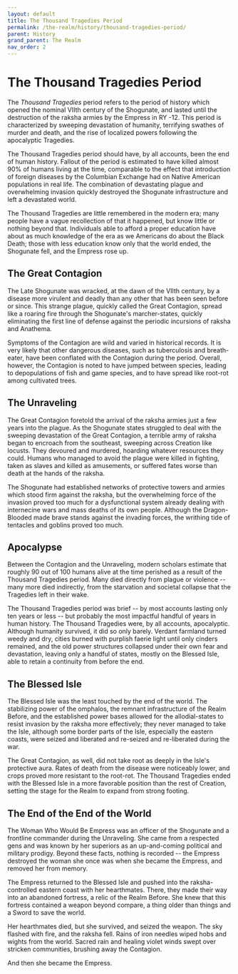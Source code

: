 ```yaml
---
layout: default
title: The Thousand Tragedies Period
permalink: /the-realm/history/thousand-tragedies-period/
parent: History
grand_parent: The Realm
nav_order: 2
---
```


# The Thousand Tragedies Period

The _Thousand Tragedies_ period refers to the period of history which opened the
nominal VIIth century of the Shogunate, and lasted until the destruction of the
raksha armies by the Empress in RY -12. This period is characterized by sweeping
devastation of humanity, terrifying swathes of murder and death, and the rise of
localized powers following the apocalyptic Tragedies.

The Thousand Tragedies period should have, by all accounts, been the end of
human history. Fallout of the period is estimated to have killed almost 90% of
humans living at the time, comparable to the effect that introduction of foreign
diseases by the Columbian Exchange had on Native American populations in real
life. The combination of devastating plague and overwhelming invasion quickly
destroyed the Shogunate infrastructure and left a devastated world.

The Thousand Tragedies are little remembered in the modern era; many people have
a vague recollection of that it happened, but know little or nothing beyond
that. Individuals able to afford a proper education have about as much knowledge
of the era as we Americans do about the Black Death; those with less education
know only that the world ended, the Shogunate fell, and the Empress rose up.

## The Great Contagion

The Late Shogunate was wracked, at the dawn of the VIIth century, by a disease
more virulent and deadly than any other that has been seen before or since.
This strange plague, quickly called the Great Contagion, spread like a roaring
fire through the Shogunate's marcher-states, quickly eliminating the first line
of defense against the periodic incursions of raksha and Anathema.

Symptoms of the Contagion are wild and varied in historical records. It is very
likely that other dangerous diseases, such as tuberculosis and breath-eater,
have been conflated with the Contagion during the period. Overall, however, the
Contagion is noted to have jumped between species, leading to depopulations of
fish and game species, and to have spread like root-rot among cultivated trees.

## The Unraveling

The Great Contagion foretold the arrival of the raksha armies just a few
years into the plague. As the Shogunate states struggled to deal with the
sweeping devastation of the Great Contagion, a terrible army of raksha began to
encroach from the southeast, sweeping across Creation like locusts. They
devoured and murdered, hoarding whatever resources they could. Humans who
managed to avoid the plague were killed in fighting, taken as slaves and killed
as amusements, or suffered fates worse than death at the hands of the raksha.

The Shogunate had established networks of protective towers and armies which
stood firm against the raksha, but the overwhelming force of the invasion proved
too much for a dysfunctional system already dealing with internecine wars and
mass deaths of its own people. Although the Dragon-Blooded made brave stands
against the invading forces, the writhing tide of tentacles and goblins proved
too much.

## Apocalypse

Between the Contagion and the Unraveling, modern scholars estimate that roughly
90 out of 100 humans alive at the time perished as a result of the Thousand
Tragedies period. Many died directly from plague or violence -- many more died
indirectly, from the starvation and societal collapse that the Tragedies left in
their wake.

The Thousand Tragedies period was brief -- by most accounts lasting only ten
years or less -- but probably the most impactful handful of years in human
history. The Thousand Tragedies were, by all accounts, apocalyptic. Although
humanity survived, it did so only barely. Verdant farmland turned weedy and
dry, cities burned with purplish faerie light until only cinders remained, and
the old power structures collapsed under their own fear and devastation, leaving
only a handful of states, mostly on the Blessed Isle, able to retain a
continuity from before the end.

## The Blessed Isle

The Blessed Isle was the least touched by the end of the world. The stabilizing
power of the omphalos, the remnant infrastructure of the Realm Before, and the
established power bases allowed for the allodial-states to resist invasion by
the raksha more effectively; they never managed to take the Isle, although some
border parts of the Isle, especially the eastern coasts, were seized and
liberated and re-seized and re-liberated during the war.

The Great Contagion, as well, did not take root as deeply in the Isle's
protective aura. Rates of death from the disease were noticeably lower, and
crops proved more resistant to the root-rot. The Thousand Tragedies ended with
the Blessed Isle in a more favorable position than the rest of Creation, setting
the stage for the Realm to expand from strong footing.

## The End of the End of the World

The Woman Who Would Be Empress was an officer of the Shogunate and a frontline
commander during the Unraveling. She came from a respected gens and was known by
her superiors as an up-and-coming political and military prodigy. Beyond these
facts, nothing is recorded -- the Empress destroyed the woman she once was when
she became the Empress, and removed her from memory.

The Empress returned to the Blessed Isle and pushed into the raksha-controlled
eastern coast with her hearthmates. There, they made their way into an abandoned
fortress, a relic of the Realm Before. She knew that this fortress contained a
weapon beyond compare, a thing older than things and a Sword to save the world.

Her hearthmates died, but she survived, and seized the weapon. The sky flashed
with fire, and the raksha fell. Rains of iron needles wiped hobs and wights from
the world. Sacred rain and healing violet winds swept over stricken communities,
brushing away the Contagion.

And then she became the Empress.
